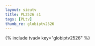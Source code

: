 ```yaml
--- 
layout: sieutv
title: PL2526 s1
tags: [PLtv]
thumb_re: globiptv2526
---
```

{% include tvadv key="globiptv2526" %} 
